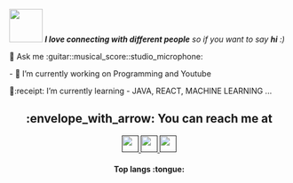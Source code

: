 
<!--
**JoshuaTwigg/JoshuaTwigg** is a ✨ _special_ ✨ repository because its `README.md` (this file) appears on your GitHub profile.
-->
<img src="https://media.giphy.com/media/LnQjpWaON8nhr21vNW/giphy.gif" width="60"> <em><b>I love connecting with different people</b> so if you want to say <b>hi</b> :)</em>

<p>
💬 Ask me :guitar::musical_score::studio_microphone: </p> 

<p>- 🔭 I’m currently working on Programming and Youtube</p>                                  <p> 🌱:receipt: I’m currently learning - JAVA, REACT, MACHINE LEARNING ...</p>

<h2 align="center"> :envelope_with_arrow: You can reach me at </h2>

<p align="center">

  <a href="">
    <img src="https://www.vectorlogo.zone/logos/linkedin/linkedin-icon.svg" alt="" height="30" width="30">
  </a>

  <a href="">
    <img src="https://www.vectorlogo.zone/logos/stackoverflow/stackoverflow-icon.svg" alt="" height="30" width="30">
  </a>
  
  <a href="">
    <img src="https://www.vectorlogo.zone/logos/youtube/youtube-icon.svg" alt="" height="30" width="30">
  </a>
</p>

<h4 align="center">Top langs :tongue:</h4>
